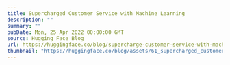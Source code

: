 ```yaml
---
title: Supercharged Customer Service with Machine Learning
description: ""
summary: ""
pubDate: Mon, 25 Apr 2022 00:00:00 GMT
source: Hugging Face Blog
url: https://huggingface.co/blog/supercharge-customer-service-with-machine-learning
thumbnail: "https://huggingface.co/blog/assets/61_supercharged_customer_service_with_nlp/thumbnail.png"
---
```


